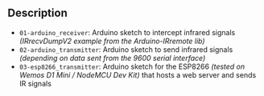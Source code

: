 ## Description

* `01-arduino_receiver`: Arduino sketch to intercept infrared signals _(IRrecvDumpV2 example from the Arduino-IRremote lib)_
* `02-arduino_transmitter`: Arduino sketch to send infrared signals _(depending on data sent from the 9600 serial interface)_
* `03-esp8266_transmitter`: Arduino sketch for the ESP8266 _(tested on Wemos D1 Mini / NodeMCU Dev Kit)_ that hosts a web server and sends IR signals
